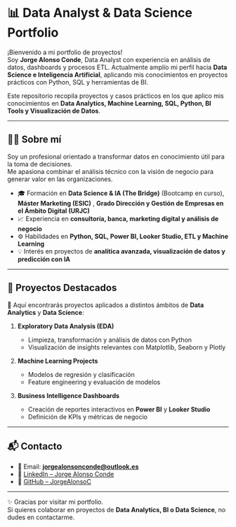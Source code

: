 # 📊 Data Analyst & Data Science Portfolio  

¡Bienvenido a mi portfolio de proyectos!  
Soy **Jorge Alonso Conde**, Data Analyst con experiencia en análisis de datos, dashboards y procesos ETL. Actualmente amplío mi perfil hacia **Data Science e Inteligencia Artificial**, aplicando mis conocimientos en proyectos prácticos con Python, SQL y herramientas de BI.  

Este repositorio recopila proyectos y casos prácticos en los que aplico mis conocimientos en **Data Analytics, Machine Learning, SQL, Python, BI Tools y Visualización de Datos**.  

---

## 👨‍💻 Sobre mí  

Soy un profesional orientado a transformar datos en conocimiento útil para la toma de decisiones.  
Me apasiona combinar el análisis técnico con la visión de negocio para generar valor en las organizaciones.  

- 🎓 Formación en **Data Science & IA (The Bridge)** (Bootcamp en curso), **Máster Marketing (ESIC)** , **Grado Dirección y Gestión de Empresas en el Ámbito Digital (URJC)**
- 📈 Experiencia en **consultoría, banca, marketing digital y análisis de negocio**  
- ⚙️ Habilidades en **Python, SQL, Power BI, Looker Studio, ETL y Machine Learning**  
- 💡 Interés en proyectos de **analítica avanzada, visualización de datos y predicción con IA**  

---

## 📂 Proyectos Destacados  

📌 Aquí encontrarás proyectos aplicados a distintos ámbitos de **Data Analytics** y **Data Science**:  

1. **Exploratory Data Analysis (EDA)**  
   - Limpieza, transformación y análisis de datos con Python  
   - Visualización de insights relevantes con Matplotlib, Seaborn y Plotly  

2. **Machine Learning Projects**  
   - Modelos de regresión y clasificación  
   - Feature engineering y evaluación de modelos  

3. **Business Intelligence Dashboards**  
   - Creación de reportes interactivos en **Power BI** y **Looker Studio**  
   - Definición de KPIs y métricas de negocio  

---

## 📬 Contacto  

- 📧 Email: **jorgealonsonconde@outlook.es**  
- 💼 [LinkedIn – Jorge Alonso Conde](https://www.linkedin.com/in/jorge-alonso-conde)  
- 🐙 [GitHub – JorgeAlonsoC](https://github.com/JorgeAlonsoC)  

---

✨ Gracias por visitar mi portfolio.  
Si quieres colaborar en proyectos de **Data Analytics, BI o Data Science**, no dudes en contactarme.  

